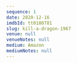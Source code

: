 ```yaml
---
sequence: 1
date: 2020-12-16
imdbId: tt0180781
slug: kill-a-dragon-1967
venue: null
venueNotes: null
medium: Amazon
mediumNotes: null
---
```


